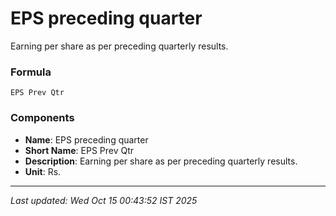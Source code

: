 # EPS preceding quarter
Earning per share as per preceding quarterly results.

### Formula
```text
EPS Prev Qtr
```


### Components
- **Name**: EPS preceding quarter
- **Short Name**: EPS Prev Qtr
- **Description**: Earning per share as per preceding quarterly results.
- **Unit**: Rs.

---
*Last updated: Wed Oct 15 00:43:52 IST 2025*
